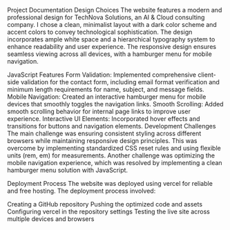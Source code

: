 Project Documentation
Design Choices
The website features a modern and professional design for TechNova Solutions, an AI & Cloud consulting company. I chose a clean, minimalist layout with a dark color scheme and accent colors to convey technological sophistication. The design incorporates ample white space and a hierarchical typography system to enhance readability and user experience. The responsive design ensures seamless viewing across all devices, with a hamburger menu for mobile navigation.

JavaScript Features
Form Validation: Implemented comprehensive client-side validation for the contact form, including email format verification and minimum length requirements for name, subject, and message fields.
Mobile Navigation: Created an interactive hamburger menu for mobile devices that smoothly toggles the navigation links.
Smooth Scrolling: Added smooth scrolling behavior for internal page links to improve user experience.
Interactive UI Elements: Incorporated hover effects and transitions for buttons and navigation elements.
Development Challenges
The main challenge was ensuring consistent styling across different browsers while maintaining responsive design principles. This was overcome by implementing standardized CSS reset rules and using flexible units (rem, em) for measurements. Another challenge was optimizing the mobile navigation experience, which was resolved by implementing a clean hamburger menu solution with JavaScript.

Deployment Process
The website was deployed using vercel for reliable and free hosting. The deployment process involved:

Creating a GitHub repository
Pushing the optimized code and assets
Configuring vercel in the repository settings
Testing the live site across multiple devices and browsers
